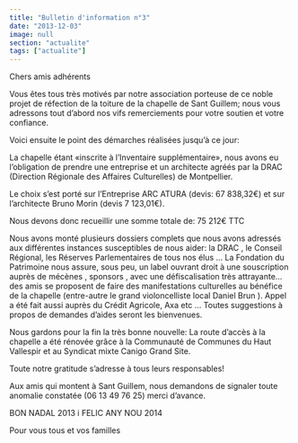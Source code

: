 ```yaml
---
title: "Bulletin d'information n°3"
date: "2013-12-03"
image: null
section: "actualite"
tags: ["actualite"]
---
```


<!-- # Bulletin d'information n° 3 -->

Chers amis adhérents

Vous êtes tous très motivés par notre association porteuse de ce noble projet de réfection de la toiture de la chapelle de Sant Guillem; nous vous adressons tout d’abord nos vifs remerciements pour votre soutien et votre confiance.

Voici ensuite le point des démarches réalisées jusqu’à ce jour:

La chapelle étant «inscrite à l’Inventaire supplémentaire», nous avons eu l’obligation de prendre une entreprise et un architecte agréés par la DRAC (Direction Régionale des Affaires Culturelles) de Montpellier.

Le choix s’est porté sur l’Entreprise ARC ATURA (devis: 67 838,32€) et sur l’architecte Bruno Morin (devis 7 123,01€).

Nous devons donc recueillir une somme totale de: 75 212€ TTC

Nous avons monté plusieurs dossiers complets que nous avons adressés aux différentes instances susceptibles de nous aider: la DRAC , le Conseil Régional, les Réserves Parlementaires de tous nos élus … La Fondation du Patrimoine nous assure, sous peu, un label ouvrant droit à une souscription auprès de mécènes , sponsors , avec une défiscalisation très attrayante… des amis se proposent de faire des manifestations culturelles au bénéfice de la chapelle (entre-autre le grand violoncelliste local Daniel Brun ). Appel a été fait aussi auprès du Crédit Agricole, Axa etc … Toutes suggestions à propos de demandes d’aides seront les bienvenues.

Nous gardons pour la fin la très bonne nouvelle: La route d’accès à la chapelle a été rénovée grâce à la Communauté de Communes du Haut Vallespir et au Syndicat mixte Canigo Grand Site.

Toute notre gratitude s’adresse à tous leurs responsables!

Aux amis qui montent à Sant Guillem, nous demandons de signaler toute anomalie constatée (06 13 49 76 25) merci d’avance.

BON NADAL 2013 i FELIC ANY NOU 2014

Pour vous tous et vos familles
